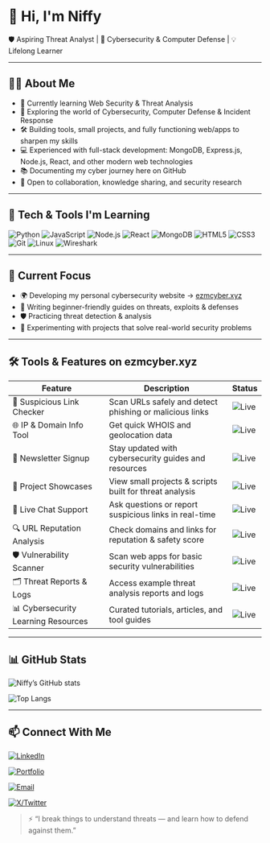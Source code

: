 # 👋 Hi, I'm Niffy

🛡️ Aspiring Threat Analyst | 🔐 Cybersecurity & Computer Defense | 💡 Lifelong Learner

---

## 👨‍💻 About Me
- 🌱 Currently learning Web Security & Threat Analysis  
- 🔐 Exploring the world of Cybersecurity, Computer Defense & Incident Response  
- 🛠️ Building tools, small projects, and fully functioning web/apps to sharpen my skills  
- 💻 Experienced with full-stack development: MongoDB, Express.js, Node.js, React, and other modern web technologies  
- 📚 Documenting my cyber journey here on GitHub  
- 🤝 Open to collaboration, knowledge sharing, and security research  

---

## 🧰 Tech & Tools I'm Learning

![Python](https://img.shields.io/badge/Python-3776AB?style=for-the-badge&logo=python&logoColor=white)
![JavaScript](https://img.shields.io/badge/JavaScript-F7DF1E?style=for-the-badge&logo=javascript&logoColor=black)
![Node.js](https://img.shields.io/badge/Node.js-339933?style=for-the-badge&logo=node.js&logoColor=white)
![React](https://img.shields.io/badge/React-61DAFB?style=for-the-badge&logo=react&logoColor=black)
![MongoDB](https://img.shields.io/badge/MongoDB-47A248?style=for-the-badge&logo=mongodb&logoColor=white)
![HTML5](https://img.shields.io/badge/HTML5-E34F26?style=for-the-badge&logo=html5&logoColor=white)
![CSS3](https://img.shields.io/badge/CSS3-1572B6?style=for-the-badge&logo=css3&logoColor=white)
![Git](https://img.shields.io/badge/Git-F05032?style=for-the-badge&logo=git&logoColor=white)
![Linux](https://img.shields.io/badge/Linux-FCC624?style=for-the-badge&logo=linux&logoColor=black)
![Wireshark](https://img.shields.io/badge/Wireshark-1A1A1A?style=for-the-badge&logo=wireshark&logoColor=blue)

---

## 🚀 Current Focus
- 🌍 Developing my personal cybersecurity website → [ezmcyber.xyz](https://ezmcyber.xyz)  
- 📝 Writing beginner-friendly guides on threats, exploits & defenses  
- 🛡️ Practicing threat detection & analysis  
- 🔨 Experimenting with projects that solve real-world security problems  

---

## 🛠️ Tools & Features on ezmcyber.xyz

| Feature | Description | Status |
|---------|-------------|--------|
| 🔗 Suspicious Link Checker | Scan URLs safely and detect phishing or malicious links | ![Live](https://img.shields.io/badge/status-live-brightgreen) |
| 🌐 IP & Domain Info Tool | Get quick WHOIS and geolocation data | ![Live](https://img.shields.io/badge/status-live-brightgreen) |
| 📰 Newsletter Signup | Stay updated with cybersecurity guides and resources | ![Live](https://img.shields.io/badge/status-live-brightgreen) |
| 📂 Project Showcases | View small projects & scripts built for threat analysis | ![Live](https://img.shields.io/badge/status-live-brightgreen) |
| 💬 Live Chat Support | Ask questions or report suspicious links in real-time | ![Live](https://img.shields.io/badge/status-live-brightgreen) |
| 🔍 URL Reputation Analysis | Check domains and links for reputation & safety score | ![Live](https://img.shields.io/badge/status-live-brightgreen) |
| 🛡️ Vulnerability Scanner | Scan web apps for basic security vulnerabilities | ![Live](https://img.shields.io/badge/status-live-brightgreen) |
| 🗂️ Threat Reports & Logs | Access example threat analysis reports and logs | ![Live](https://img.shields.io/badge/status-live-brightgreen) |
| 📊 Cybersecurity Learning Resources | Curated tutorials, articles, and tool guides | ![Live](https://img.shields.io/badge/status-live-brightgreen) |

---

## 📊 GitHub Stats

![Niffy’s GitHub stats](https://github-readme-stats.vercel.app/api?username=inboxBodyguard&show_icons=true&theme=radical)

![Top Langs](https://github-readme-stats.vercel.app/api/top-langs/?username=inboxBodyguard&layout=compact&theme=radical)

---

## 📫 Connect With Me

[![LinkedIn](https://img.shields.io/badge/LinkedIn-0A66C2?style=for-the-badge&logo=linkedin&logoColor=white)](https://www.linkedin.com/in/ethan89072)  

[![Portfolio](https://img.shields.io/badge/Portfolio-00AEEF?style=for-the-badge&logo=ko-fi&logoColor=white)](https://ezmcyber.xyz)  

[![Email](https://img.shields.io/badge/Email-FF6F61?style=for-the-badge&logo=gmail&logoColor=white)](mailto:contact@ezmcyber.xyz)  

[![X/Twitter](https://img.shields.io/badge/X-1DA1F2?style=for-the-badge&logo=twitter&logoColor=white)](https://x.com/ezmcyberhq?s=21)
 

> ⚡ “I break things to understand threats — and learn how to defend against them.”